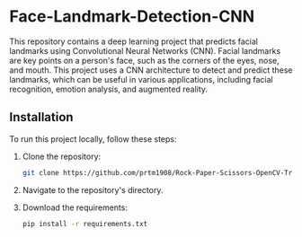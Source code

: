 # Face-Landmark-Detection-CNN

This repository contains a deep learning project that predicts facial landmarks using Convolutional Neural Networks (CNN). Facial landmarks are key points on a person's face, such as the corners of the eyes, nose, and mouth. This project uses a CNN architecture to detect and predict these landmarks, which can be useful in various applications, including facial recognition, emotion analysis, and augmented reality.

## Installation

To run this project locally, follow these steps:

1. Clone the repository:

    ```bash
    git clone https://github.com/prtm1908/Rock-Paper-Scissors-OpenCV-Transfer-Learning.git
    ```
2. Navigate to the repository's directory.
3. Download the requirements:

    ```bash
    pip install -r requirements.txt
    ```
